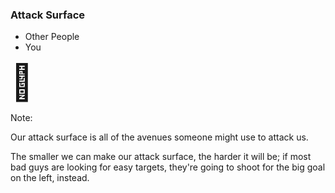### Attack Surface

<ul class="hockey-goals">
    <li>Other People</li>
    <li class="fragment shrink">You</li>
</ul>

<span style="font-size: 4em;">🏒</span>

Note:

Our attack surface is all of the avenues someone might use to attack us.

The smaller we can make our attack surface, the harder it will be; if most bad guys are looking for easy targets, they're going to shoot for the big goal on the left, instead.
